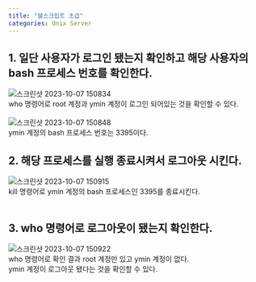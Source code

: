 ```yaml
---
title: "쉘스크립트 초급"
categories: Unix Server
---
```

## **1. 일단 사용자가 로그인 됐는지 확인하고 해당 사용자의 bash 프로세스 번호를 확인한다.**
  
  ![스크린샷 2023-10-07 150834](https://github.com/JYM0923/OS/assets/71661158/1d296298-6274-4b6d-9d09-5e89e6dec241)<br>
  who 명령어로 root 계정과 ymin 계정이 로그인 되어있는 것을 확인할 수 있다.</br></br>
  ![스크린샷 2023-10-07 150848](https://github.com/JYM0923/OS/assets/71661158/5ceb5884-53d8-44f5-a89c-f5e40ed8d062)<br>
  ymin 계정의 bash 프로세스 번호는 3395이다.

## **2. 해당 프로세스를 실행 종료시켜서 로그아웃 시킨다.**

  ![스크린샷 2023-10-07 150915](https://github.com/JYM0923/OS/assets/71661158/df0234b7-f1d1-4829-a0fc-d6b1b89b6cf8)<br>
  kill 명령어로 ymin 계정의 bash 프로세스인 3395를 종료시킨다.<br><br>

## **3. who 명령어로 로그아웃이 됐는지 확인한다.**

  ![스크린샷 2023-10-07 150922](https://github.com/JYM0923/OS/assets/71661158/05403143-0695-47a5-903f-40230e1d4f7e)<br>
  who 명령어로 확인 결과 root 계정만 있고 ymin 계정이 없다.<br>
  ymin 계정이 로그아웃 됐다는 것을 확인할 수 있다.
